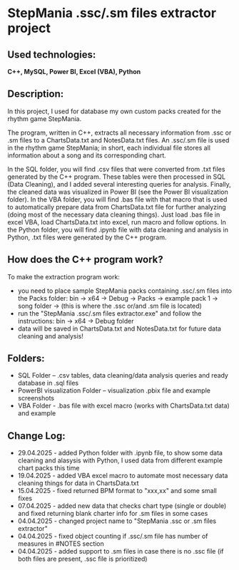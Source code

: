 # StepMania .ssc/.sm files extractor project

## Used technologies:
**C++, MySQL, Power BI, Excel (VBA), Python**

## Description:
In this project, I used for database my own custom packs created for the rhythm game StepMania.

The program, written in C++, extracts all necessary information from .ssc or .sm files to a ChartsData.txt and NotesData.txt files.
An .ssc/.sm file is used in the rhythm game StepMania; in short, each individual file stores all information about a song and its corresponding chart.

In the SQL folder, you will find .csv files that were converted from .txt files generated by the C++ program. These tables were then processed in SQL (Data Cleaning), and I added several interesting queries for analysis. Finally, the cleaned data was visualized in Power BI (see the Power BI visualization folder).
In the VBA folder, you will find .bas file with that macro that is used to automatically prepare data from ChartsData.txt file for further analyzing (doing most of the necessary data cleaning things). Just load .bas file in excel VBA, load ChartsData.txt into excel, run macro and follow options.
In the Python folder, you will find .ipynb file with data cleaning and analysis in Python, .txt files were generated by the C++ program.

## How does the C++ program work?
To make the extraction program work:
- you need to place sample StepMania packs containing .ssc/.sm files into the Packs folder: bin -> x64 -> Debug -> Packs -> example pack 1 -> song folder -> (this is where the .ssc or/and .sm file is located)
- run the "StepMania .ssc/.sm files extractor.exe" and follow the instructions: bin -> x64 -> Debug folder
- data will be saved in ChartsData.txt and NotesData.txt for future data cleaning and analysis!

## Folders:
- SQL Folder – .csv tables, data cleaning/data analysis queries and ready database in .sql files
- PowerBI visualization Folder – visualization .pbix file and example screenshots
- VBA Folder - .bas file with excel macro (works with ChartsData.txt data) and example

## Change Log:
- 29.04.2025 - added Python folder with .ipynb file, to show some data cleaning and alasysis with Python, I used data from different example chart packs this time
- 19.04.2025 - added VBA excel macro to automate most necessary data cleaning things for data in ChartsData.txt
- 15.04.2025 - fixed returned BPM format to "xxx,xx" and some small fixes
- 07.04.2025 - added new data that checks chart type (single or double) and fixed returning blank charter info for .sm files in some cases
- 04.04.2025 - changed project name to "StepMania .ssc or .sm files extractor"
- 04.04.2025 - fixed object counting if .ssc/.sm file has number of measures in #NOTES section
- 04.04.2025 - added support to .sm files in case there is no .ssc file (if both files are present, .ssc file is prioritized)
